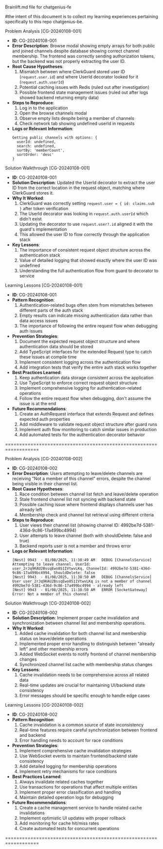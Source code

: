 Brainlift.md file for chatgenius-fe

#the intent of this document is to collect my learning experiences pertaining specifically to this repo chatgenius-be.

Problem Analysis [CG-20240108-001]
- **ID**: CG-20240108-001
- **Error Description**: Browse modal showing empty arrays for both public and joined channels despite database showing correct channel membership. The frontend was correctly sending authorization tokens, but the backend was not properly extracting the user ID.
- **Root Cause Hypotheses**: 
  1. Mismatch between where ClerkGuard stored user ID (`request.user.id`) and where UserId decorator looked for it (`request.auth.userId`)
  2. Potential caching issues with Redis (ruled out after investigation)
  3. Possible frontend state management issues (ruled out after logs showed backend returning empty data)
- **Steps to Reproduce**:
  1. Log in to the application
  2. Open the browse channels modal
  3. Observe empty lists despite being a member of channels
  4. Check network tab showing undefined userId in requests
- **Logs or Relevant Information**:
  ```log
  Getting public channels with options: {
    userId: undefined,
    search: undefined,
    sortBy: 'memberCount',
    sortOrder: 'desc'
  }
  ```

Solution Walkthrough [CG-20240108-001]
- **ID**: CG-20240108-001
- **Solution Description**: Updated the UserId decorator to extract the user ID from the correct location in the request object, matching where ClerkGuard stores it.
- **Why It Worked**: 
  1. ClerkGuard was correctly setting `request.user = { id: claims.sub }` after token verification
  2. The UserId decorator was looking in `request.auth.userId` which didn't exist
  3. Updating the decorator to use `request.user?.id` aligned it with the guard's implementation
  4. This allowed the user ID to flow correctly through the application stack
- **Key Lessons**: 
  1. The importance of consistent request object structure across the authentication stack
  2. Value of detailed logging that showed exactly where the user ID was undefined
  3. Understanding the full authentication flow from guard to decorator to service

Learning Lessons [CG-20240108-001]
- **ID**: CG-20240108-001
- **Pattern Recognition**: 
  1. Authentication-related bugs often stem from mismatches between different parts of the auth stack
  2. Empty results can indicate missing authentication data rather than data access issues
  3. The importance of following the entire request flow when debugging auth issues
- **Prevention Strategies**:
  1. Document the expected request object structure and where authentication data should be stored
  2. Add TypeScript interfaces for the extended Request type to catch these issues at compile time
  3. Implement consistent logging across the authentication flow
  4. Add integration tests that verify the entire auth stack works together
- **Best Practices Learned**:
  1. Keep authentication data storage consistent across the application
  2. Use TypeScript to enforce correct request object structure
  3. Implement comprehensive logging for authentication-related operations
  4. Follow the entire request flow when debugging, don't assume the issue is at the end
- **Future Recommendations**:
  1. Create an AuthRequest interface that extends Request and defines expected auth properties
  2. Add middleware to validate request object structure after guard runs
  3. Implement auth flow monitoring to catch similar issues in production
  4. Add automated tests for the authentication decorator behavior

==================================================================

Problem Analysis [CG-20240108-002]
- **ID**: CG-20240108-002
- **Error Description**: Users attempting to leave/delete channels are receiving "Not a member of this channel" errors, despite the channel being visible in their channel list.
- **Root Cause Hypotheses**: 
  1. Race condition between channel list fetch and leave/delete operation
  2. Stale frontend channel list not syncing with backend state
  3. Possible caching issue where frontend displays channels user has already left
  4. Membership check and channel list retrieval using different criteria
- **Steps to Reproduce**: 
  1. User views their channel list (showing channel ID: 4992be7d-5381-436d-9c86-17a499bc4994)
  2. User attempts to leave channel (both with shouldDelete: false and true)
  3. Backend reports user is not a member and throws error
- **Logs or Relevant Information**:
  ```log
  [Nest] 9943  - 01/08/2025, 11:38:49 AM   DEBUG [ChannelsService] Attempting to leave channel. UserId: user_2rJq9KAU2BssqEwo8S1IVtwvLKq, ChannelId: 4992be7d-5381-436d-9c86-17a499bc4994, ShouldDelete: false
  [Nest] 9943  - 01/08/2025, 11:38:50 AM   DEBUG [ChannelsService] User user_2rJq9KAU2BssqEwo8S1IVtwvLKq is not a member of channel 4992be7d-5381-436d-9c86-17a499bc4994 - already left
  [Nest] 9943  - 01/08/2025, 11:38:50 AM   ERROR [SocketGateway] Error: Not a member of this channel
  ```

Solution Walkthrough [CG-20240108-002]
- **ID**: CG-20240108-002
- **Solution Description**: Implement proper cache invalidation and synchronization between channel list and membership operations.
- **Why It Worked**: 
  1. Added cache invalidation for both channel list and membership status on leave/delete operations
  2. Implemented proper error handling to distinguish between "already left" and other membership errors
  3. Added WebSocket events to notify frontend of channel membership changes
  4. Synchronized channel list cache with membership status changes
- **Key Lessons**: 
  1. Cache invalidation needs to be comprehensive across all related data
  2. Real-time updates are crucial for maintaining UI/backend state consistency
  3. Error messages should be specific enough to handle edge cases

Learning Lessons [CG-20240108-002]
- **ID**: CG-20240108-002
- **Pattern Recognition**: 
  1. Cache invalidation is a common source of state inconsistency
  2. Real-time features require careful synchronization between frontend and backend
  3. Error handling needs to account for race conditions
- **Prevention Strategies**:
  1. Implement comprehensive cache invalidation strategies
  2. Use WebSocket events to maintain frontend/backend state consistency
  3. Add detailed logging for membership operations
  4. Implement retry mechanisms for race conditions
- **Best Practices Learned**:
  1. Always invalidate related caches together
  2. Use transactions for operations that affect multiple entities
  3. Implement proper error classification and handling
  4. Maintain detailed operation logs for debugging
- **Future Recommendations**:
  1. Create a cache management service to handle related cache invalidations
  2. Implement optimistic UI updates with proper rollback
  3. Add monitoring for cache hit/miss rates
  4. Create automated tests for concurrent operations

==================================================================